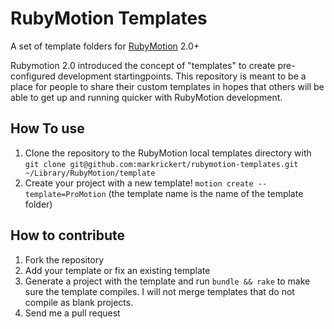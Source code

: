 # RubyMotion Templates
A set of template folders for [RubyMotion](http://www.rubymotion.com) 2.0+

Rubymotion 2.0 introduced the concept of "templates" to create pre-configured development startingpoints. This repository is meant to be a place for people to share their custom templates in hopes that others will be able to get up and running quicker with RubyMotion development.

## How To use

1. Clone the repository to the RubyMotion local templates directory with `git clone git@github.com:markrickert/rubymotion-templates.git ~/Library/RubyMotion/template`
2. Create your project with a new template! `motion create --template=ProMotion` (the template name is the name of the template folder)

## How to contribute

1. Fork the repository
2. Add your template or fix an existing template
3. Generate a project with the template and run `bundle && rake` to make sure the template compiles. I will not merge templates that do not compile as blank projects.
4. Send me a pull request